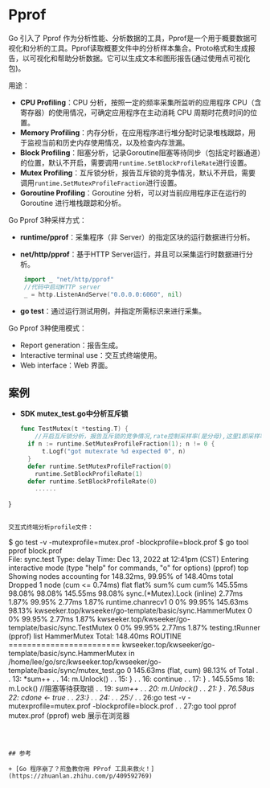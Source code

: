 # Pprof

Go 引入了 Pprof 作为分析性能、分析数据的工具，Pprof是一个用于概要数据可视化和分析的工具。Pprof读取概要文件中的分析样本集合。Proto格式和生成报告，以可视化和帮助分析数据。它可以生成文本和图形报告(通过使用点可视化包)。

用途：

- **CPU Profiling**：CPU 分析，按照一定的频率采集所监听的应用程序 CPU（含寄存器）的使用情况，可确定应用程序在主动消耗 CPU 周期时花费时间的位置。
- **Memory Profiling**：内存分析，在应用程序进行堆分配时记录堆栈跟踪，用于监视当前和历史内存使用情况，以及检查内存泄漏。
- **Block Profiling**：阻塞分析，记录Goroutine阻塞等待同步（包括定时器通道）的位置，默认不开启，需要调用`runtime.SetBlockProfileRate`进行设置。
- **Mutex Profiling**：互斥锁分析，报告互斥锁的竞争情况，默认不开启，需要调用`runtime.SetMutexProfileFraction`进行设置。
- **Goroutine Profiling**：Goroutine 分析，可以对当前应用程序正在运行的 Goroutine 进行堆栈跟踪和分析。

Go Pprof 3种采样方式：

- **runtime/pprof**：采集程序（非 Server）的指定区块的运行数据进行分析。

- **net/http/pprof**：基于HTTP Server运行，并且可以采集运行时数据进行分析。

  ```go
   import _ "net/http/pprof"
   //代码中启动HTTP server
   _ = http.ListenAndServe("0.0.0.0:6060", nil)
  ```

- **go test**：通过运行测试用例，并指定所需标识来进行采集。

Go Pprof 3种使用模式：

- Report generation：报告生成。
- Interactive terminal use：交互式终端使用。
- Web interface：Web 界面。



## 案例

+ **SDK mutex_test.go中分析互斥锁**

  ```go
  func TestMutex(t *testing.T) {
      //开启互斥锁分析，报告互斥锁的竞争情况,rate控制采样率(是分母),这里1即采样率1/1，即100%的采样率 
  	if n := runtime.SetMutexProfileFraction(1); n != 0 {
  		t.Logf("got mutexrate %d expected 0", n)
  	}
  	defer runtime.SetMutexProfileFraction(0)
      runtime.SetBlockProfileRate(1)
  	defer runtime.SetBlockProfileRate(0)
      ......
}
  ```
  
  交互式终端分析profile文件：
  
  ```
  $ go test -v -mutexprofile=mutex.prof -blockprofile=block.prof
  $ go tool pprof block.prof                                    
  File: sync.test
  Type: delay
  Time: Dec 13, 2022 at 12:41pm (CST)
  Entering interactive mode (type "help" for commands, "o" for options)
  (pprof) top
  Showing nodes accounting for 148.32ms, 99.95% of 148.40ms total
  Dropped 1 node (cum <= 0.74ms)
        flat  flat%   sum%        cum   cum%
    145.55ms 98.08% 98.08%   145.55ms 98.08%  sync.(*Mutex).Lock (inline)
      2.77ms  1.87% 99.95%     2.77ms  1.87%  runtime.chanrecv1
           0     0% 99.95%   145.63ms 98.13%  kwseeker.top/kwseeker/go-template/basic/sync.HammerMutex
           0     0% 99.95%     2.77ms  1.87%  kwseeker.top/kwseeker/go-template/basic/sync.TestMutex
           0     0% 99.95%     2.77ms  1.87%  testing.tRunner
  (pprof) list HammerMutex
  Total: 148.40ms
  ROUTINE ======================== kwseeker.top/kwseeker/go-template/basic/sync.HammerMutex in /home/lee/go/src/kwseeker.top/kwseeker/go-template/basic/sync/mutex_test.go
           0   145.63ms (flat, cum) 98.13% of Total
           .          .     13:                           *sum++
           .          .     14:                           m.Unlock()
           .          .     15:                   }
           .          .     16:                   continue
           .          .     17:           }
           .   145.55ms     18:           m.Lock() //阻塞等待获取锁
           .          .     19:           *sum++
           .          .     20:           m.Unlock()
           .          .     21:   }
           .    76.58us     22:   cdone <- true
           .          .     23:}
           .          .     24:
           .          .     25:/*
           .          .     26:go test -v -mutexprofile=mutex.prof -blockprofile=block.prof
           .          .     27:go tool pprof mutex.prof
  (pprof) web
  展示在浏览器
  ```



## 参考

+ [Go 程序崩了？煎鱼教你用 PProf 工具来救火！](https://zhuanlan.zhihu.com/p/409592769)